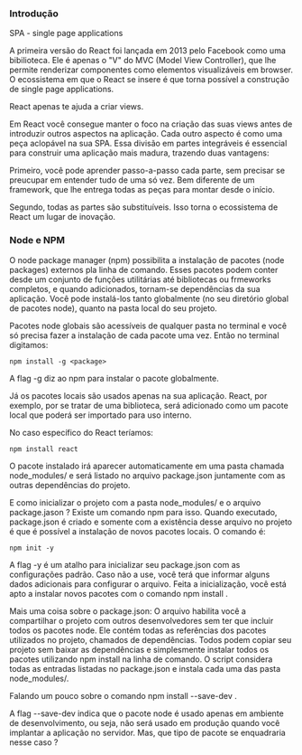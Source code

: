 ### Introdução

SPA - single page applications

A primeira versão do React foi lançada em 2013 pelo Facebook como uma bibilioteca. Ele é apenas o "V" do MVC (Model View Controller), que lhe permite renderizar componentes como elementos visualizáveis em browser. O ecossistema em que o React se insere é que torna possível a construção de single page applications.

React apenas te ajuda a criar views.

Em React você consegue manter o foco na criação das suas views antes de introduzir outros aspectos na aplicação. Cada outro aspecto é como uma peça aclopável na sua SPA. Essa divisão em partes integráveis é essencial para construir uma aplicação mais madura, trazendo duas vantagens:

Primeiro, você pode aprender passo-a-passo cada parte, sem precisar se preucupar em entender tudo de uma só vez. Bem diferente de um framework, que lhe entrega todas as peças para montar desde o início. 

Segundo, todas as partes são substituíveis. Isso torna o ecossistema de React um lugar de inovação.

### Node e NPM

O node package manager (npm) possibilita a instalação de pacotes (node packages) externos pla linha de comando. Esses pacotes podem conter desde um conjunto de funções utilitárias até bibliotecas ou frmeworks completos, e quando adicionados, tornam-se dependências da sua aplicação. Você pode instalá-los tanto globalmente (no seu diretório global de pacotes node), quanto na pasta local do seu projeto.

Pacotes node globais são acessíveis de qualquer pasta no terminal e você só precisa fazer a instalação de cada pacote uma vez. Então no terminal digitamos:

    npm install -g <package>

A flag -g diz ao npm para instalar o pacote globalmente.

Já os pacotes locais são usados apenas na sua aplicação. React,  por exemplo, por se tratar de uma biblioteca, será adicionado como um pacote local que poderá ser importado para uso interno.

No caso específico do React teríamos:

    npm install react

O pacote instalado irá aparecer automaticamente em uma pasta chamada node_modules/ e será listado no arquivo package.json juntamente com as outras dependências do projeto.

E como inicializar o projeto com a pasta node_modules/ e o arquivo package.jason ? Existe um comando npm para isso. Quando executado, package.json é criado e somente com a existência desse arquivo no projeto é que é possível a instalação de novos pacotes locais. O comando é:

    npm init -y

A flag -y é um atalho para inicializar seu package.json com as configurações padrão. Caso não a use, você terá que informar alguns dados adicionais para configurar o arquivo. Feita a inicialização, você está apto a instalar novos pacotes com o comando npm install <package>.

Mais uma coisa sobre o package.json: O arquivo habilita você a compartilhar o projeto com outros desenvolvedores sem ter que incluir todos os pacotes node. Ele contém todas as referências dos pacotes utilizados no projeto, chamados de dependências. Todos podem copiar seu projeto sem baixar as dependências e simplesmente instalar todos os pacotes utilizando npm install na linha de comando. O script considera todas as entradas listadas no package.json e instala cada uma das pasta node_modules/.

Falando um pouco sobre o comando npm install --save-dev <package>.

A flag --save-dev indica que o pacote node é usado apenas em ambiente de desenvolvimento, ou seja, não será usado em produção quando você implantar a aplicação no servidor. Mas, que tipo de pacote se enquadraria nesse caso ?

